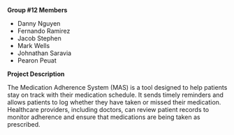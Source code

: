 **Group #12 Members**
- Danny Nguyen
- Fernando Ramirez
- Jacob Stephen
- Mark Wells
- Johnathan Saravia 
- Pearon Peuat


**Project Description**

The Medication Adherence System (MAS) is a tool designed to help patients stay on track with their medication schedule. It sends timely reminders and 
allows patients to log whether they have taken or missed their medication. Healthcare providers, including doctors, can review patient records to 
monitor adherence and ensure that medications are being taken as prescribed.







